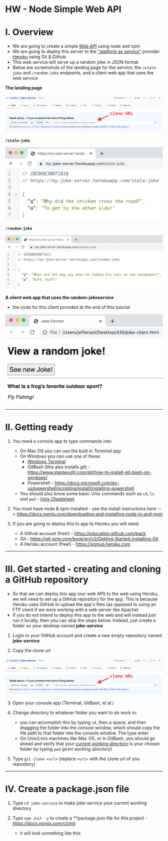 # HW - Node Simple Web API


# I. Overview

- We are going to create a simple [*Web API*](https://en.wikipedia.org/wiki/Web_API) using node and npm
- We are going to deploy this server to the ["platform as service"](https://www.heroku.com/platform) provider [Heroku](https://www.heroku.com/#) using Git & Github
- This web service will serve up a random joke in JSON format
- Below are screenshots of the landing page for the service, the `/stale-joke` and `/random-joke` endpoints, and a client web app that uses the web service

**The landing page**

![screenshot](_images/_simple-node-web-api/ss-1.png)

**`/stale-joke`**

![screenshot](_images/_simple-node-web-api/ss-2.png)

**`/random-joke`**

![screenshot](_images/_simple-node-web-api/ss-3.png)

**A client web app that uses the random-jokeservice**

- the code for this client provided at the end of this tutorial

![screenshot](_images/_simple-node-web-api/ss-4.png)

<hr>

# II. Getting ready

1) You need a console app to type commands into:
    - On Mac OS you can use the built in *Terminal* app
    - On Windows you can use one of these:
      - [Windows Terminal](https://www.microsoft.com/en-us/p/windows-terminal/9n0dx20hk701)
      - GitBash (this also installs git) - https://www.stanleyulili.com/git/how-to-install-git-bash-on-windows/
      - Powershell - https://docs.microsoft.com/en-us/powershell/scripting/install/installing-powershell
    - You should also know some basic Unix commands such as `cd`, `ls` and `pwd` - [Unix Cheatsheet](http://www.rain.org/~mkummel/unix.html)
    
2) You must have node & npm installed - see the install instructions here --> https://docs.npmjs.com/downloading-and-installing-node-js-and-npm

3) If you are going to deploy this to app to Heroku you will need:
    - A Github account (free!) - https://education.github.com/pack
    - Git - https://git-scm.com/book/en/v2/Getting-Started-Installing-Git
    - A Heroku account (free!) - https://signup.heroku.com

<hr>

# III. Get started - creating and cloning a GitHub repository

- So that we can deploy this app (our web API) to the web using Heroku, we will need to set up a GitHub repository for the app. This is because Heroku uses GitHub to upload the app's files (as opposed to using an FTP client if we were working with a web server like Apache)
- If you do not intend to deploy this app to the web and will instead just run it locally, then you can skip the steps below. Instead, just create a folder on your desktop named **joke-service**

1) Login to your GitHub account and create a new empty repository named **joke-service**

2) Copy the clone url

![screenshot](_images/_simple-node-web-api/ss-5.png)

3) Open your console app (Terminal, GitBash, et al.)

4) *Change directory* to whatever folder you want to do work in:
    - you can accomplish this by typing `cd`, then a space, and then dragging the folder into the console window, which should copy the file path to that folder into the console window. The type enter.
    - On Unix/Linix machines like Mac OS, or in GitBash, you should go ahead and verify that your [*current working directory*](https://en.wikipedia.org/wiki/Working_directory) is your chosen folder by typing `pwd` (*print working directory*)
    
5) Type `git clone <url>` (replace `<url>` with the clone url of you repository)

<hr>

# IV. Create a package.json file
  
1) Type `cd joke-service` to make joke-service your current working directory 

2) Type `npm init -y` to create a **package.json file for this project - https://docs.npmjs.com/cli/init

    - it will look something like this:
    
```js

```
